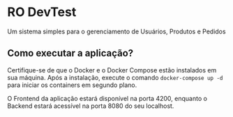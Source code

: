 # RO DevTest

Um sistema simples para o gerenciamento de Usuários, Produtos e Pedidos

## Como executar a aplicação?

Certifique-se de que o Docker e o Docker Compose estão instalados em sua máquina. Após a instalação, execute o comando `docker-compose up -d` para iniciar os containers em segundo plano.

O Frontend da aplicação estará disponível na porta 4200, enquanto o Backend estará acessível na porta 8080 do seu localhost.

